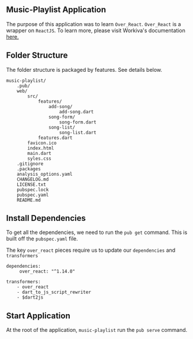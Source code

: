 ## Music-Playlist Application

The purpose of this application was to learn `Over_React`. `Over_React` is a wrapper on `ReactJS`. To learn more, please visit Workiva's documentation [here.](https://workiva.github.io/over_react/)

## Folder Structure

The folder structure is packaged by features. See details below.

```
music-playlist/
    .pub/
    web/
        src/
            features/
                add-song/
                    add-song.dart
                song-form/
                    song-form.dart
                song-list/
                    song-list.dart
            features.dart
        favicon.ico
        index.html
        main.dart
        syles.css
    .gitignore
    .packages
    analysis_options.yaml
    CHANGELOG.md
    LICENSE.txt
    pubspec.lock
    pubspec.yaml
    README.md       
```

## Install Dependencies
To get all the dependencies, we need to run the `pub get` command. This is built off the `pubspec.yaml` file.

The key `over_react` pieces require us to update our `dependencies` and `transformers`

```
dependencies:
     over_react: "^1.14.0"
     
transformers:
    - over_react
    - dart_to_js_script_rewriter
    - $dart2js
```

## Start Application
At the root of the application, `music-playlist` run the `pub serve` command.